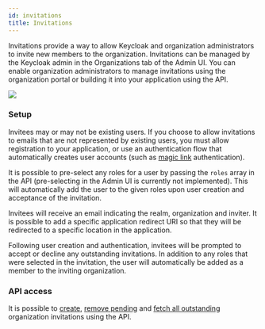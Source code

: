 ```yaml
---
id: invitations
title: Invitations
---
```


Invitations provide a way to allow Keycloak and organization administrators to invite new members to the organization.
Invitations can be managed by the Keycloak admin in the Organizations tab of the Admin UI. You can enable organization administrators to manage invitations using the organization portal or building it into your application using the API.

![](/docs/organizations-invitations-invite.png)

### Setup

Invitees may or may not be existing users. If you choose to allow invitations to emails that are not represented by existing users, you must allow registration to your application, or use an authentication flow that automatically creates user accounts (such as [magic link](/docs/authentication/magic-links) authentication).

It is possible to pre-select any roles for a user by passing the `roles` array in the API (pre-selecting in the Admin UI is currently not implemented). This will automatically add the user to the given roles upon user creation and acceptance of the invitation.

Invitees will receive an email indicating the realm, organization and inviter. It is possible to add a specific application redirect URI so that they will be redirected to a specific location in the application.

Following user creation and authentication, invitees will be prompted to accept or decline any outstanding invitations. In addition to any roles that were selected in the invitation, the user will automatically be added as a member to the inviting organization.

### API access

It is possible to [create](/api/add-organization-invitation), [remove pending](/api/remove-organization-invitation) and [fetch all outstanding](/api/get-organization-invitations) organization invitations using the API.
